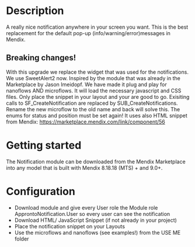 # Description
A really nice notification anywhere in your screen you want. This is the best replacement for the default pop-up (info/warning/error)messages in Mendix. 

## Breaking changes!

With this upgrade we replace the widget that was used for the notifications. We use SweetAlert2 now. Inspired by the module that was already in the Marketplace by Jason Imeidopf. We have made it plug and play for nanoflows AND microflows. It will load the necessary javascript and CSS files. Only place the snippet in your layout and your are good to go. Exisiting calls to SF_CreateNotification are replaced by SUB_CreateNotifications. Rename the new microflow to the old name and back will solve this. The enums for status and position must be set again! It uses also HTML snippet from Mendix: https://marketplace.mendix.com/link/component/56 

# Getting started
The Notification module can be downloaded from the Mendix Marketplace into any model that is built with Mendix 8.18.18 (MTS) + and 9.0+.  
 
# Configuration
- Download module and give every User role the Module role ApprontoNotification.User so every user can see the notification
- Download HTML/ JavaScript Snippet (if not already in your project)
- Place the notification snippet on your Layouts
- Use the microflows and nanoflows (see examples!) from the USE ME folder
